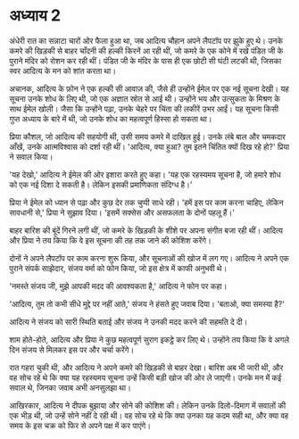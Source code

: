 # अध्याय 2

अंधेरी रात का सन्नाटा चारों ओर फैला हुआ था, जब आदित्य चौहान अपने लैपटॉप पर झुके हुए थे। उनके कमरे की खिड़की से बाहर चाँदनी की हल्की किरनें आ रही थीं, जो कमरे के एक कोने में रखे पंडित जी के पुराने मंदिर को रोशन कर रही थीं। पंडित जी के मंदिर के पास ही एक छोटी सी घंटी लटकी थी, जिसका स्वर आदित्य के मन को शांत करता था। 

अचानक, आदित्य के फ़ोन ने एक हल्की सी आवाज़ की, जैसे ही उन्होंने ईमेल पर एक नई सूचना देखी। यह सूचना उनके शोध के लिए थी, जो एक अज्ञात स्रोत से आई थी। उन्होंने भय और उत्सुकता के मिश्रण के साथ ईमेल खोली। जैसा कि उन्होंने पढ़ा, उनके चेहरे पर चिंता की लकीरें उभर आईं। यह सूचना किसी गुप्त अध्याय के बारे में थी, जो उनके शोध का महत्वपूर्ण हिस्सा हो सकता था। 

प्रिया कौशल, जो आदित्य की सहयोगी थी, उसी समय कमरे में दाखिल हुई। उनके लंबे बाल और चमकदार आँखें, उनके आत्मविश्वास को दर्शा रही थीं। 'आदित्य, क्या हुआ? तुम इतने चिंतित क्यों दिख रहे हो?' प्रिया ने सवाल किया। 

'यह देखो,' आदित्य ने ईमेल की ओर इशारा करते हुए कहा। 'यह एक रहस्यमय सूचना है, जो हमारे शोध को एक नई दिशा दे सकती है। लेकिन इसकी प्रमाणिकता संदिग्ध है।'

प्रिया ने ईमेल को ध्यान से पढ़ा और कुछ देर तक चुप्पी साधे रही। 'हमें इस पर काम करना चाहिए, लेकिन सावधानी से,' प्रिया ने सुझाव दिया। 'इसमें सक्सेस और असफलता के दोनों पहलू हैं।'

बाहर बारिश की बूंदें गिरने लगी थीं, जो कमरे के खिड़की के शीशे पर अपना संगीत बजा रही थीं। आदित्य और प्रिया ने तय किया कि वे इस सूचना की तह तक जाने की कोशिश करेंगे।

दोनों ने अपने लैपटॉप पर काम करना शुरू किया, और सूचनाओं की खोज में लग गए। आदित्य ने अपने एक पुराने संपर्क साझेदार, संजय वर्मा को फोन किया, जो इस क्षेत्र में काफी अनुभवी थे।

'नमस्ते संजय जी, मुझे आपकी मदद की आवश्यकता है,' आदित्य ने फोन पर कहा।

'आदित्य, तुम तो कभी सीधे मुद्दे पर नहीं आते,' संजय ने हंसते हुए जवाब दिया। 'बताओ, क्या समस्या है?' 

आदित्य ने संजय को सारी स्थिति बताई और संजय ने उनकी मदद करने की सहमति दे दी।

शाम होते-होते, आदित्य और प्रिया ने कुछ महत्वपूर्ण सुराग इकट्ठे कर लिए थे। उन्होंने तय किया कि वे अगले दिन संजय से मिलकर इस पर और चर्चा करेंगे।

रात गहरा चुकी थी, और आदित्य ने अपने कमरे की खिड़की से बाहर देखा। बारिश अब भी जारी थी, और वह सोच रहे थे कि क्या यह रहस्यमय सूचना उन्हें किसी बड़ी खोज की ओर ले जाएगी। उनके मन में कई सवाल थे, जिनका जवाब अभी अनसुलझा था।

आखिरकार, आदित्य ने दीपक बुझाया और सोने की कोशिश की। लेकिन उनके दिलो-दिमाग में सवालों की एक भीड़ थी, जो उन्हें सोने नहीं दे रही थी। वह सोच रहे थे कि क्या उनका यह कदम सही था, और क्या वह समय के इस चक्र को फिर से अपने पक्ष में कर पाएंगे।